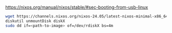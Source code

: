 https://nixos.org/manual/nixos/stable/#sec-booting-from-usb-linux

```bash
wget https://channels.nixos.org/nixos-24.05/latest-nixos-minimal-x86_64-linux.iso
diskutil unmountDisk diskX
sudo dd if=<path-to-image> of=/dev/rdiskX bs=4m
```
